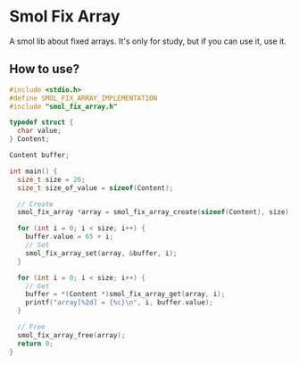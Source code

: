 # Smol Fix Array
A smol lib about fixed arrays.
It's only for study, but if you can use it, use it.

## How to use?
``` c
#include <stdio.h>
#define SMOL_FIX_ARRAY_IMPLEMENTATION
#include "smol_fix_array.h"

typedef struct {
  char value;
} Content;

Content buffer;

int main() {
  size_t size = 26;
  size_t size_of_value = sizeof(Content);

  // Create
  smol_fix_array *array = smol_fix_array_create(sizeof(Content), size);

  for (int i = 0; i < size; i++) {
    buffer.value = 65 + i;
    // Set
    smol_fix_array_set(array, &buffer, i);
  }

  for (int i = 0; i < size; i++) {
    // Get
    buffer = *(Content *)smol_fix_array_get(array, i);
    printf("array[%2d] = {%c}\n", i, buffer.value);
  }

  // Free
  smol_fix_array_free(array);
  return 0;
}
```
